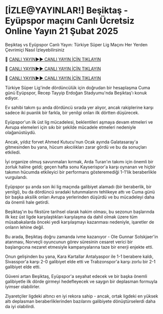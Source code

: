 # [İZLE@YAYINLAR!] Beşiktaş - Eyüpspor maçını Canlı Ücretsiz Online Yayın 21 Şubat 2025
Beşiktaş vs Eyüpspor Canlı Yayın: Türkiye Süper Lig Maçını Her Yerden Çevrimiçi Nasıl İzleyebilirsiniz

🔴 [CANLI YAYIN►► CANLI YAYIN İÇİN TIKLAYIN](https://jpn-srt.blogspot.com/2025/02/soccer.html)

🔴 [CANLI YAYIN►► CANLI YAYIN İÇİN TIKLAYIN](https://jpn-srt.blogspot.com/2025/02/soccer.html)

🔴 [CANLI YAYIN►► CANLI YAYIN İÇİN TIKLAYIN](https://jpn-srt.blogspot.com/2025/02/soccer.html)

Türkiye Süper Lig'inde dördüncülük için doğrudan bir hesaplaşma Cuma günü Eyüpspor, Recep Tayyip Erdoğan Stadyumu'nda Beşiktaş'ı konuk ediyor.

Ev sahibi takım şu anda dördüncü sırada yer alıyor, ancak rakiplerine karşı sadece iki puanlık bir farkla, bir yenilgi onları ilk dörtten düşürecek.

Eyüpspor'un ilk üst lig mücadelesi, beklentileri aşmaya devam etmeleri ve Avrupa elemeleri için sıkı bir şekilde mücadele etmeleri nedeniyle olağanüstüydü.

Ancak, yıldız forvet Ahmed Kutucu'nun Ocak ayında Galatasaray'a gitmesinden bu yana, hücum akıcılıkları zarar gördü ve bu da sonuçları etkiledi.

İyi organize olmuş savunmaları kırmak, Arda Turan'ın takımı için önemli bir zorluk haline geldi; geçen hafta sonu Kayserispor'a karşı oynanan ve hiçbir takımın hücumda etkileyici bir performans gösteremediği 1-1'lik beraberlikle vurgulandı.

Eyüpspor şu anda son iki lig maçında galibiyet alamadı (bir beraberlik, bir yenilgi), bu da dördüncü sıradaki tutunmalarını tehlikeye attı ve Cuma günü bir başka aksilik onları Avrupa yerlerinden düşürdü ve bu mücadeleyi daha da önemli hale getirdi.

Beşiktaş'ın bu fikstüre tarihsel olarak hakim olması, bu sezonun başlarında ilk kez üst ligde karşılaştıkları karşılaşma da dahil olmak üzere tüm müsabakalarda önceki yedi karşılaşmayı kazanması nedeniyle, işaretler de onların lehine değil.

Bu arada, Beşiktaş doğru zamanda ivme kazanıyor - Ole Gunnar Solskjaer'in atanması, Norveçli oyuncunun görev süresinin cesaret verici bir başlangıcına nezaret etmesiyle kampanyalarına taze bir enerji enjekte etti.

Onun gelişinden bu yana, Kara Kartallar Antalyaspor ile 1-1 berabere kaldı, Sivasspor'a karşı 2-0 galibiyet elde etti ve Trabzonspor'a karşı zorlu bir 2-1 galibiyet elde etti.

Güveni artan Beşiktaş, Eyüpspor'a seyahat edecek ve bir başka önemli galibiyetle ilk dörde girmeyi hedefleyecek ve saygın bir deplasman formuyla iyimser olabilirler.

Ziyaretçiler ligdeki altıncı en iyi rekora sahip - ancak, ortak ligdeki en yüksek altı deplasman beraberliklerinden bazılarını galibiyete dönüştürselerdi daha da iyi olabilirdi.
